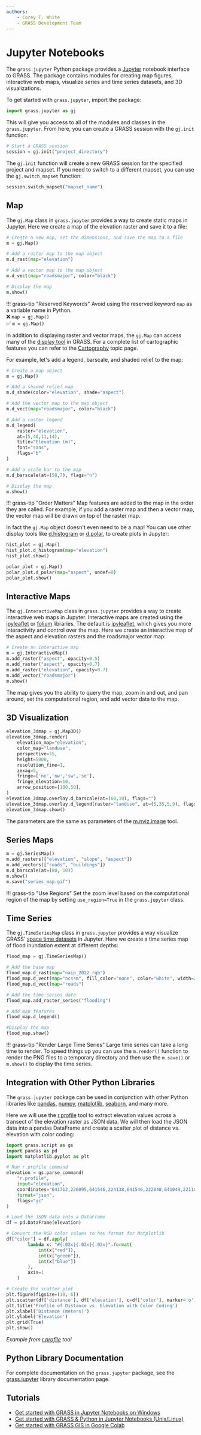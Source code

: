 ```yaml
---
authors:
    - Corey T. White
    - GRASS Development Team
---
```


# Jupyter Notebooks

The `grass.jupyter` Python package provides a [Jupyter](https://jupyter.org/)
notebook interface to GRASS. The package contains modules for creating map figures,
interactive web maps, visualize series and time series datasets, and 3D visualizations.

To get started with `grass.jupyter`, import the package:

```python
import grass.jupyter as gj
```

This will give you access to all of the modules and classes in the `grass.jupyter`.
From here, you can create a GRASS session with the `gj.init` function:

```python
# Start a GRASS session
session = gj.init("project_directory")
```

The `gj.init` function will create a new GRASS session for the specified project
and mapset. If you need to switch to a different mapset, you can use the `gj.switch_mapset`
function:

```python
session.switch_mapset("mapset_name")
```

## Map

The `gj.Map` class in `grass.jupyter` provides a way to create static maps in Jupyter.
Here we create a map of the elevation raster and save it to a file:

```python
# Create a new map, set the dimensions, and save the map to a file
m = gj.Map()

# Add a raster map to the map object
m.d_rast(map="elevation")

# Add a vector map to the map object
m.d_vect(map="roadsmajor", color="black")

# Display the map
m.show()
```

!!! grass-tip "Reserved Keywords"
    Avoid using the reserved keyword `map` as a variable name in Python.  
    :x: `map = gj.Map()`  
    :white_check_mark: `m = gj.Map()`

In addition to displaying raster and vector maps, the `gj.Map` can access many
of the [display tool](display.md) in GRASS. For a complete list of cartographic features
you can refer to the [Cartography](topic_cartography.md) topic page.

For example, let's add a legend, barscale, and shaded relief to the map:

```python
# Create a map object
m = gj.Map()

# Add a shaded relief map
m.d_shade(color="elevation", shade="aspect")

# Add the vector map to the map object
m.d_vect(map="roadsmajor", color="black")

# Add a raster legend
m.d_legend(
    raster="elevation",
    at=(5,40,11,14),
    title="Elevation (m)",
    font="sans",
    flags="b"
)

# Add a scale bar to the map
m.d_barscale(at=(50,7), flags="n")

# Display the map
m.show()
```

!!! grass-tip "Order Matters"
    <!-- markdownlint-disable-next-line MD046 -->
    Map features are added to the map in the order they are called. For example,
    if you add a raster map and then a vector map, the vector map will be drawn
    on top of the raster map.

In fact the `gj.Map` object doesn't even need to be a map! You can use other
display tools like [d.histogram](d.histogram.md) or
[d.polar](d.polar.md), to create plots in Jupyter:

```python
hist_plot = gj.Map()
hist_plot.d_histogram(map="elevation")
hist_plot.show()
```

```python
polar_plot = gj.Map()
polar_plot.d_polar(map="aspect", undef=0)
polar_plot.show()
```

## Interactive Maps

The `gj.InteractiveMap` class in `grass.jupyter` provides a way to create interactive
web maps in Jupyter. Interactive maps are created using the
[ipyleaflet](https://ipyleaflet.readthedocs.io/en/latest/)
or [folium](https://python-visualization.github.io/folium/) libraries.
The default is [ipyleaflet](https://ipyleaflet.readthedocs.io/en/latest/),
which gives you more interactivity and control over the map. Here we create
an interactive map of the aspect and elevation rasters and the roadsmajor
vector map:

```python
# Create an interactive map
m = gj.InteractiveMap()
m.add_raster("aspect", opacity=0.5)
m.add_raster("aspect", opacity=0.7)
m.add_raster("elevation", opacity=0.7)
m.add_vector("roadsmajor")
m.show()
```

The map gives you the ability to query the map, zoom in and out, and pan around,
set the computational region, and add vector data to the map.

## 3D Visualization

```python
elevation_3dmap = gj.Map3D()
elevation_3dmap.render(
    elevation_map="elevation",
    color_map="landuse",
    perspective=35,
    height=5000,
    resolution_fine=1,
    zexag=5,
    fringe=['ne','nw','sw','se'],
    fringe_elevation=10,
    arrow_position=[100,50],
)
elevation_3dmap.overlay.d_barscale(at=(60,10), flags="")
elevation_3dmap.overlay.d_legend(raster="landuse", at=(5,35,5,9), flags="b")
elevation_3dmap.show()
```

The parameters are the same as parameters of
the [m.nviz.image](m.nviz.image.md) tool.

## Series Maps

```python
m = gj.SeriesMap()
m.add_rasters(["elevation", "slope", "aspect"])
m.add_vectors(["roads", "buildings"])
m.d_barscale(at=(80, 10))
m.show()
m.save("series_map.gif")
```

!!! grass-tip "Use Regions"
    <!-- markdownlint-disable-next-line MD046 -->
    Set the zoom level based on the computational region of the map by setting
    `use_region=True` in the `grass.jupyter` class.

## Time Series

The `gj.TimeSeriesMap` class in `grass.jupyter` provides a way visualize
GRASS' [space time datasets](temporalintro.md) in Jupyter. Here we create a time
series map of flood inundation extent at different depths:

```python
flood_map = gj.TimeSeriesMap()

# Add the base map
flood_map.d_rast(map="naip_2022_rgb")
flood_map.d_vect(map="ncssm", fill_color="none", color="white", width=2)
flood_map.d_vect(map="roads")

# Add the time series data
flood_map.add_raster_series("flooding")

# Add map features
flood_map.d_legend()

#Display the map
flood_map.show()
```

!!! grass-tip "Render Large Time Series"
    <!-- markdownlint-disable-next-line MD046 -->
    Large time series can take a long time to render. To speed things up
    you can use the `m.render()` function to render the PNG files to a
    temporary directory and then use the `m.save()` or `m.show()` to display
    the time series.

## Integration with Other Python Libraries

The `grass.jupyter` package can be used in conjunction with other Python libraries
like [pandas](https://pandas.pydata.org/), [numpy](https://scipy.org/),
[matplotlib](https://matplotlib.org/), [seaborn](https://seaborn.pydata.org/),
and many more.

Here we will use the [r.profile](r.profile.md) tool to extract elevation values
across a transect of the elevation raster as JSON data. We will then load the
JSON data into a pandas DataFrame and create a scatter plot of
distance vs. elevation with color coding:

```python
import grass.script as gs
import pandas as pd
import matplotlib.pyplot as plt

# Run r.profile command
elevation = gs.parse_command(
    "r.profile",
    input="elevation",
    coordinates="641712,226095,641546,224138,641546,222048,641049,221186",
    format="json",
    flags="gc"
)

# Load the JSON data into a DataFrame
df = pd.DataFrame(elevation)

# Convert the RGB color values to hex format for Matplotlib
df["color"] = df.apply(
        lambda x: "#{:02x}{:02x}{:02x}".format(
            int(x["red"]),
            int(x["green"]),
            int(x["blue"])
        ),
        axis=1
    )

# Create the scatter plot
plt.figure(figsize=(10, 6))
plt.scatter(df['distance'], df['elevation'], c=df['color'], marker='o')
plt.title('Profile of Distance vs. Elevation with Color Coding')
plt.xlabel('Distance (meters)')
plt.ylabel('Elevation')
plt.grid(True)
plt.show()
```

*Example from [r.profile](r.profile.md) tool*

## Python Library Documentation

For complete documentation on the `grass.jupyter` package, see the
[grass.jupyter](https://grass.osgeo.org/grass-stable/manuals/libpython/grass.jupyter.html)
library documentation page.

## Tutorials

- [Get started with GRASS in Jupyter Notebooks on Windows](https://grass-tutorials.osgeo.org/content/tutorials/get_started/JupyterOnWindows_OSGeo4W_Tutorial.html)
- [Get started with GRASS & Python in Jupyter Notebooks (Unix/Linux)](https://grass-tutorials.osgeo.org/content/tutorials/get_started/fast_track_grass_and_python.html)
- [Get started with GRASS GIS in Google Colab](https://grass-tutorials.osgeo.org/content/tutorials/get_started/grass_gis_in_google_colab.html)
